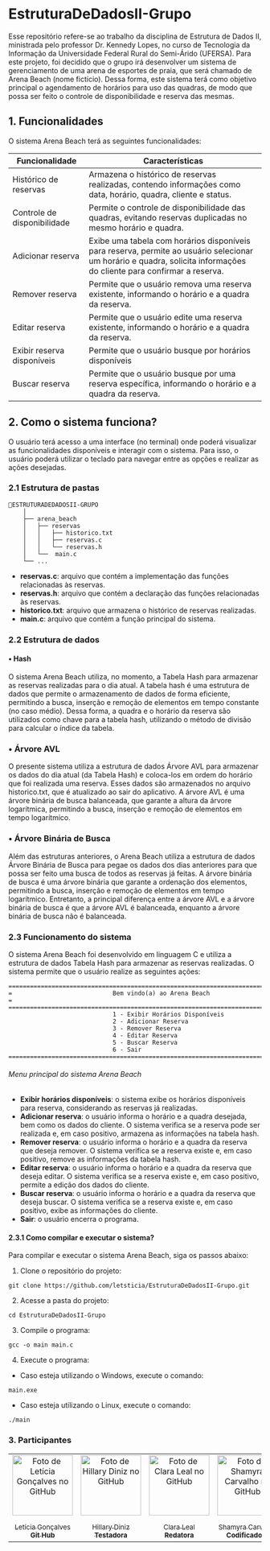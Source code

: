 # EstruturaDeDadosII-Grupo

Esse repositório refere-se ao trabalho da disciplina de Estrutura de Dados II, ministrada pelo professor Dr. Kennedy Lopes, no curso de Tecnologia da Informação da Universidade Federal Rural do Semi-Árido (UFERSA). Para este projeto, foi decidido que o grupo irá desenvolver um sistema de gerenciamento de uma arena de esportes de praia, que será chamado de Arena Beach (nome fictício). Dessa forma, este sistema terá como objetivo principal o agendamento de horários para uso das quadras, de modo que possa ser feito o controle de disponibilidade e reserva das mesmas.

## 1. Funcionalidades

O sistema Arena Beach terá as seguintes funcionalidades:

| Funcionalidade           | Características                                                                                              |
|--------------------------|-------------------------------------------------------------------------------------------------------------|
| Histórico de reservas   | Armazena o histórico de reservas realizadas, contendo informações como data, horário, quadra, cliente e status. |
| Controle de disponibilidade | Permite o controle de disponibilidade das quadras, evitando reservas duplicadas no mesmo horário e quadra. |
| Adicionar reserva       | Exibe uma tabela com horários disponíveis para reserva, permite ao usuário selecionar um horário e quadra, solicita informações do cliente para confirmar a reserva. |
| Remover reserva         | Permite que o usuário remova uma reserva existente, informando o horário e a quadra da reserva. |
| Editar reserva          | Permite que o usuário edite uma reserva existente, informando o horário e a quadra da reserva. |
| Exibir reserva disponíveis         | Permite que o usuário busque por horários disponíveis|
| Buscar reserva         | Permite que o usuário busque por uma reserva específica, informando o horário e a quadra da reserva. |

## 2. Como o sistema funciona?

O usuário terá acesso a uma interface (no terminal) onde poderá visualizar as funcionalidades disponíveis e interagir com o sistema. Para isso, o usuário poderá utilizar o teclado para navegar entre as opções e realizar as ações desejadas. 

### 2.1 Estrutura de pastas


```
📁ESTRUTURADEDADOSII-GRUPO
    │
    ├── arena_beach
    │   ├── reservas
    │   │   ├── historico.txt
    │   │   ├── reservas.c
    │   │   └── reservas.h
    │   └──  main.c
    └── ...   

```

- **reservas.c**: arquivo que contém a implementação das funções relacionadas às reservas.
- **reservas.h**: arquivo que contém a declaração das funções relacionadas às reservas.
- **historico.txt**: arquivo que armazena o histórico de reservas realizadas.
- **main.c**: arquivo que contém a função principal do sistema.

### 2.2 Estrutura de dados


#### • Hash

O sistema Arena Beach utiliza, no momento, a Tabela Hash para armazenar as reservas realizadas para o dia atual. A tabela hash é uma estrutura de dados que permite o armazenamento de dados de forma eficiente, permitindo a busca, inserção e remoção de elementos em tempo constante (no caso médio). Dessa forma, a quadra e o horário da reserva são utilizados como chave para a tabela hash, utilizando o método de divisão para calcular o índice da tabela. 

### • Árvore AVL

O presente sistema utiliza a estrutura de dados Árvore AVL para armazenar os dados do dia atual (da Tabela Hash) e coloca-los em ordem do horário que foi realizada uma reserva. Esses dados são armazenados no arquivo historico.txt, que é atualizado ao sair do aplicativo. A árvore AVL é uma árvore binária de busca balanceada, que garante a altura da árvore logarítmica, permitindo a busca, inserção e remoção de elementos em tempo logarítmico.

### • Árvore Binária de Busca

Além das estruturas anteriores, o Arena Beach utiliza a estrutura de dados Árvore Binária de Busca para pegae os dados dos dias anteriores para que possa ser feito uma busca de todos as reservas já feitas. A árvore binária de busca é uma árvore binária que garante a ordenação dos elementos, permitindo a busca, inserção e remoção de elementos em tempo logarítmico. Entretanto, a principal diferença entre a árvore AVL e a árvore binária de busca é que a árvore AVL é balanceada, enquanto a árvore binária de busca não é balanceada.


### 2.3 Funcionamento do sistema

O sistema Arena Beach foi desenvolvido em linguagem C e utiliza a estrutura de dados Tabela Hash para armazenar as reservas realizadas. O sistema permite que o usuário realize as seguintes ações:

```
============================================================================================
=                            Bem vindo(a) ao Arena Beach                                   =
============================================================================================
                             1 - Exibir Horários Disponíveis
                             2 - Adicionar Reserva
                             3 - Remover Reserva
                             4 - Editar Reserva
                             5 - Buscar Reserva
                             6 - Sair
============================================================================================

```
###### Menu principal do sistema Arena Beach
- **Exibir horários disponíveis**: o sistema exibe os horários disponíveis para reserva, considerando as reservas já realizadas.
- **Adicionar reserva**: o usuário informa o horário e a quadra desejada, bem como os dados do cliente. O sistema verifica se a reserva pode ser realizada e, em caso positivo, armazena as informações na tabela hash.
- **Remover reserva**: o usuário informa o horário e a quadra da reserva que deseja remover. O sistema verifica se a reserva existe e, em caso positivo, remove as informações da tabela hash.
- **Editar reserva**: o usuário informa o horário e a quadra da reserva que deseja editar. O sistema verifica se a reserva existe e, em caso positivo, permite a edição dos dados do cliente.
- **Buscar reserva**: o usuário informa o horário e a quadra da reserva que deseja buscar. O sistema verifica se a reserva existe e, em caso positivo, exibe as informações do cliente.
- **Sair**: o usuário encerra o programa.

#### 2.3.1 Como compilar e executar o sistema?

Para compilar e executar o sistema Arena Beach, siga os passos abaixo:

1. Clone o repositório do projeto:

```
git clone https://github.com/letsticia/EstruturaDeDadosII-Grupo.git
```

2. Acesse a pasta do projeto:

```
cd EstruturaDeDadosII-Grupo
```

3. Compile o programa:

```
gcc -o main main.c
```

4. Execute o programa:

- Caso esteja utilizando o Windows, execute o comando:

```
main.exe
```

- Caso esteja utilizando o Linux, execute o comando:

```
./main
```



### 3. Participantes

<table align="center">
  <tr>    
    <td align="center">
      <a href="https://github.com/letsticia">
        <img src="https://avatars.githubusercontent.com/u/126128839?v=4" 
        width="120px;" alt="Foto de Letícia Gonçalves no GitHub"/><br>
        <sub>
          <br>Letícia Gonçalves</br>
          <b>Git Hub</b>
         </sub>
      </a>
    </td>
    <td align="center">
      <a href="https://github.com/hillaryds">
        <img src="https://avatars.githubusercontent.com/u/143619299?v=4" 
        width="120px;" alt="Foto de Hillary Diniz no GitHub"/><br>
        <sub>
          <br>Hillary Diniz</br>
          <b>Testadora</b>
         </sub>
      </a>
    </td>
    <td align="center">
      <a href="https://github.com/claraleal12">
        <img src="https://avatars.githubusercontent.com/u/147611128?v=4" 
        width="120px;" alt="Foto de Clara Leal no GitHub"/><br>
        <sub>
          <br>Clara Leal</br>
          <b>Redatora</b>
         </sub>
      </a>
    </td>
    <td align="center">
      <a href="https://github.com/shamyracarvalhoo">
        <img src="https://avatars.githubusercontent.com/u/147446284?v=4" 
        width="120px;" alt="Foto de Shamyra Carvalho no GitHub"/><br>
        <sub>
          <br>Shamyra Carvalho</br>
          <b>Codificadora</b>
         </sub>
      </a>
    </td>
    
    
  </tr>
</table>


